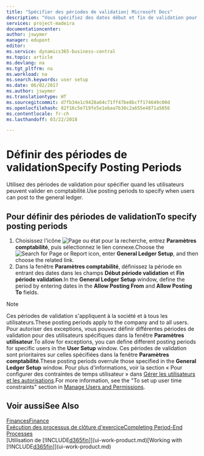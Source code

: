 ```yaml
---
title: "Spécifier des périodes de validation| Microsoft Docs"
description: "Vous spécifiez des dates début et fin de validation pour configurer quand les utilisateurs peuvent valider en comptabilité."
services: project-madeira
documentationcenter: 
author: jswymer
manager: edupont
editor: 
ms.service: dynamics365-business-central
ms.topic: article
ms.devlang: na
ms.tgt_pltfrm: na
ms.workload: na
ms.search.keywords: user setup
ms.date: 06/02/2017
ms.author: jswymer
ms.translationtype: HT
ms.sourcegitcommit: d7fb34e1c9428a64c71ff47be8bcff174649c00d
ms.openlocfilehash: 82f16c5e719fe5e1ebaa7b30c2a655e4871a5056
ms.contentlocale: fr-ch
ms.lasthandoff: 03/22/2018

---
```

# <a name="specify-posting-periods"></a><span data-ttu-id="35784-103">Définir des périodes de validation</span><span class="sxs-lookup"><span data-stu-id="35784-103">Specify Posting Periods</span></span>
<span data-ttu-id="35784-104">Utilisez des périodes de validation pour spécifier quand les utilisateurs peuvent valider en comptabilité.</span><span class="sxs-lookup"><span data-stu-id="35784-104">Use posting periods to specify when users can post to the general ledger.</span></span>  

## <a name="to-specify-posting-periods"></a><span data-ttu-id="35784-105">Pour définir des périodes de validation</span><span class="sxs-lookup"><span data-stu-id="35784-105">To specify posting periods</span></span>
1. <span data-ttu-id="35784-106">Choisissez l'icône ![Page ou état pour la recherche](media/ui-search/search_small.png "icône Page ou état pour la recherche"), entrez **Paramètres comptabilité**, puis sélectionnez le lien connexe.</span><span class="sxs-lookup"><span data-stu-id="35784-106">Choose the ![Search for Page or Report](media/ui-search/search_small.png "Search for Page or Report icon") icon, enter **General Ledger Setup**, and then choose the related link.</span></span>  
2. <span data-ttu-id="35784-107">Dans la fenêtre **Paramètres comptabilité**, définissez la période en entrant des dates dans les champs **Début période validation** et **Fin période validation**.</span><span class="sxs-lookup"><span data-stu-id="35784-107">In the **General Ledger Setup** window, define the period by entering dates in the **Allow Posting From** and **Allow Posting To** fields.</span></span>  

> [!NOTE]  
>   <span data-ttu-id="35784-108">Ces périodes de validation s'appliquent à la société et à tous les utilisateurs.</span><span class="sxs-lookup"><span data-stu-id="35784-108">These posting periods apply to the company and to all users.</span></span> <span data-ttu-id="35784-109">Pour autoriser des exceptions, vous pouvez définir différentes périodes de validation pour des utilisateurs spécifiques dans la fenêtre **Paramètres utilisateur**.</span><span class="sxs-lookup"><span data-stu-id="35784-109">To allow for exceptions, you can define different posting periods for specific users in the **User Setup** window.</span></span> <span data-ttu-id="35784-110">Ces périodes de validation sont prioritaires sur celles spécifiées dans la fenêtre **Paramètres comptabilité**.</span><span class="sxs-lookup"><span data-stu-id="35784-110">These posting periods overrule those specified in the **General Ledger Setup** window.</span></span> <span data-ttu-id="35784-111">Pour plus d'informations, voir la section « Pour configurer des contraintes de temps utilisateur » dans [Gérer les utilisateurs et les autorisations](ui-how-users-permissions.md).</span><span class="sxs-lookup"><span data-stu-id="35784-111">For more information, see the "To set up user time constraints" section in [Manage Users and Permissions](ui-how-users-permissions.md).</span></span>

## <a name="see-also"></a><span data-ttu-id="35784-112">Voir aussi</span><span class="sxs-lookup"><span data-stu-id="35784-112">See Also</span></span>
[<span data-ttu-id="35784-113">Finances</span><span class="sxs-lookup"><span data-stu-id="35784-113">Finance</span></span>](finance.md)  
[<span data-ttu-id="35784-114">Exécution des processus de clôture d'exercice</span><span class="sxs-lookup"><span data-stu-id="35784-114">Completing Period-End Processes</span></span>](year-how-complete-period-end-processes.md)  
<span data-ttu-id="35784-115">[Utilisation de [!INCLUDE[d365fin](includes/d365fin_md.md)]](ui-work-product.md)</span><span class="sxs-lookup"><span data-stu-id="35784-115">[Working with [!INCLUDE[d365fin](includes/d365fin_md.md)]](ui-work-product.md)</span></span>

